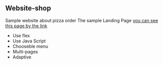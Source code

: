 ## Website-shop
Sample website about pizza order
The sample Landing Page [you can see this page by the link](https://dariya105.github.io/Website-shop/)
- Use flex
- Use Java Script
- Chooseble menu
- Multi-pages
- Adaptive
